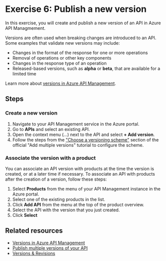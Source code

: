 # Exercise 6: Publish a new version

In this exercise, you will create and publish a new version of an API in Azure API Managmement.

Versions are often used when breaking changes are introduced to an API. Some examples that validate new versions may include:

- Changes in the format of the response for one or more operations
- Removal of operations or other key components
- Changes in the response type of an operation
- Released-based versions, such as **alpha** or **beta**, that are available for a limited time

Learn more about [versions in Azure API Management](https://docs.microsoft.com/en-us/azure/api-management/).

## Steps

### Create a new version

1. Navigate to your API Management service in the Azure portal.
1. Go to **APIs** and select an existing API.
1. Open the context menu (...) next to the API and select **+ Add version**.
1. Follow the steps from the ["Choose a versioning scheme"](https://docs.microsoft.com/en-us/azure/api-management/api-management-get-started-publish-versions#choose-a-versioning-scheme) section of the official "Add multiple versions" tutorial to configure the scheme.

### Associate the version with a product

You can associate an API version with products at the time the version is created, or at a later time if necessary. To associate an API with products after the creation of a version, follow these steps:

1. Select **Products** from the menu of your API Management instance in the Azure portal.
1. Select one of the existing products in the list.
1. Click **Add API** from the menu at the top of the product overview.
1. Select the API with the version that you just created.
1. Click **Select**

## Related resources

- [Versions in Azure API Management](https://docs.microsoft.com/en-us/azure/api-management/api-management-versions)
- [Publish multiple versions of your API](https://docs.microsoft.com/en-us/azure/api-management/api-management-get-started-publish-versions)
- [Versions & Revisions](https://azure.microsoft.com/en-us/blog/versions-revisions/)

